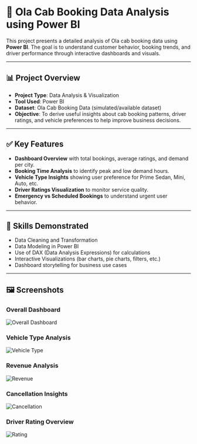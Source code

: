 # 🚖 Ola Cab Booking Data Analysis using Power BI

This project presents a detailed analysis of Ola cab booking data using **Power BI**. The goal is to understand customer behavior, booking trends, and driver performance through interactive dashboards and visuals.

---

## 📊 Project Overview

- **Project Type**: Data Analysis & Visualization  
- **Tool Used**: Power BI  
- **Dataset**: Ola Cab Booking Data (simulated/available dataset)  
- **Objective**: To derive useful insights about cab booking patterns, driver ratings, and vehicle preferences to help improve business decisions.

---

## ✅ Key Features

- **Dashboard Overview** with total bookings, average ratings, and demand per city.
- **Booking Time Analysis** to identify peak and low demand hours.
- **Vehicle Type Insights** showing user preference for Prime Sedan, Mini, Auto, etc.
- **Driver Ratings Visualization** to monitor service quality.
- **Emergency vs Scheduled Bookings** to understand urgent user behavior.

---

## 🧠 Skills Demonstrated

- Data Cleaning and Transformation  
- Data Modeling in Power BI  
- Use of DAX (Data Analysis Expressions) for calculations  
- Interactive Visualizations (bar charts, pie charts, filters, etc.)  
- Dashboard storytelling for business use cases

---

## 🖼️ Screenshots

### Overall Dashboard
![Overall Dashboard](images/Overall.png)

### Vehicle Type Analysis
![Vehicle Type](images/Vehicle_Type.png)

### Revenue Analysis
![Revenue](images/Revenue.png)

### Cancellation Insights
![Cancellation](images/Cancellation.png)

### Driver Rating Overview
![Rating](images/Rating.png)



